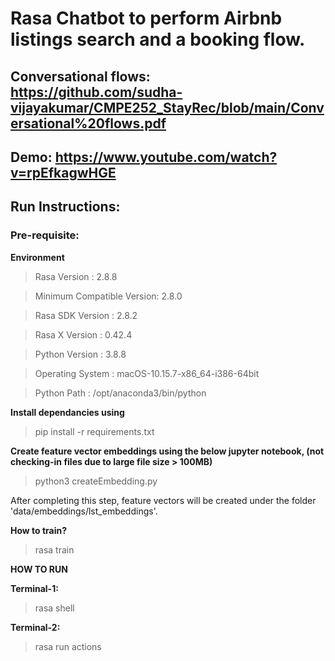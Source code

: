 # Rasa Chatbot to perform Airbnb listings search and a booking flow.

## Conversational flows: https://github.com/sudha-vijayakumar/CMPE252_StayRec/blob/main/Conversational%20flows.pdf

## Demo: https://www.youtube.com/watch?v=rpEfkagwHGE

## **Run Instructions:**

### Pre-requisite: 

**Environment**

  > Rasa Version      :         2.8.8
  
  > Minimum Compatible Version: 2.8.0
  
  > Rasa SDK Version  :         2.8.2
  
  > Rasa X Version    :         0.42.4
  
  > Python Version    :         3.8.8
  
  > Operating System  :         macOS-10.15.7-x86_64-i386-64bit
  
  > Python Path       :         /opt/anaconda3/bin/python

**Install dependancies using** 
> pip install -r requirements.txt 

**Create feature vector embeddings using the below jupyter notebook,
(not checking-in files due to large file size > 100MB)**
> python3 createEmbedding.py

After completing this step, feature vectors will be created under the folder 'data/embeddings/lst_embeddings'.

**How to train?**
> rasa train 

**HOW TO RUN** 

**Terminal-1:**
> rasa shell

**Terminal-2:**
> rasa run actions
